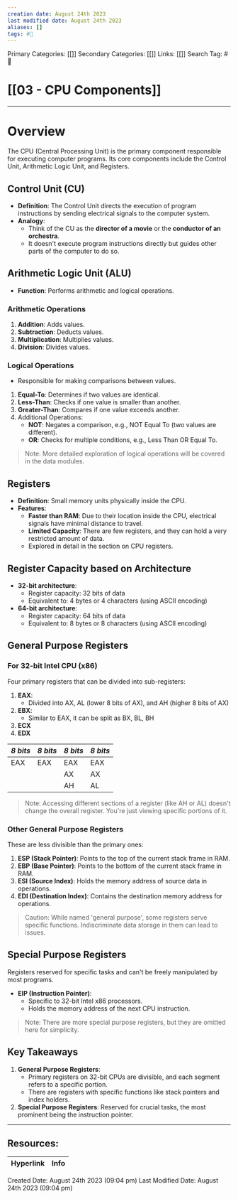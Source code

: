 ```yaml
---
creation date: August 24th 2023
last modified date: August 24th 2023
aliases: []
tags: #📖
---
```


Primary Categories: [[]] 
Secondary Categories: [[]] 
Links: [[]] 
Search Tag: #📖  

# [[03 - CPU Components]]  

___
# Overview
The CPU (Central Processing Unit) is the primary component responsible for executing computer programs. Its core components include the Control Unit, Arithmetic Logic Unit, and Registers.
## Control Unit (CU)
- **Definition**: The Control Unit directs the execution of program instructions by sending electrical signals to the computer system.
- **Analogy**: 
  - Think of the CU as the **director of a movie** or the **conductor of an orchestra**.
  - It doesn't execute program instructions directly but guides other parts of the computer to do so.
## Arithmetic Logic Unit (ALU)
- **Function**: Performs arithmetic and logical operations.
### Arithmetic Operations
1. **Addition**: Adds values.
2. **Subtraction**: Deducts values.
3. **Multiplication**: Multiplies values.
4. **Division**: Divides values.
### Logical Operations
- Responsible for making comparisons between values.
1. **Equal-To**: Determines if two values are identical.
2. **Less-Than**: Checks if one value is smaller than another.
3. **Greater-Than**: Compares if one value exceeds another.
4. Additional Operations:
   - **NOT**: Negates a comparison, e.g., NOT Equal To (two values are different).
   - **OR**: Checks for multiple conditions, e.g., Less Than OR Equal To.

> Note: More detailed exploration of logical operations will be covered in the data modules.
## Registers
- **Definition**: Small memory units physically inside the CPU.
- **Features**:
  - **Faster than RAM**: Due to their location inside the CPU, electrical signals have minimal distance to travel.
  - **Limited Capacity**: There are few registers, and they can hold a very restricted amount of data.
  - Explored in detail in the section on CPU registers.
## Register Capacity based on Architecture
- **32-bit architecture**: 
  - Register capacity: 32 bits of data
  - Equivalent to: 4 bytes or 4 characters (using ASCII encoding)
- **64-bit architecture**: 
  - Register capacity: 64 bits of data
  - Equivalent to: 8 bytes or 8 characters (using ASCII encoding)
## General Purpose Registers

### For 32-bit Intel CPU (x86)
Four primary registers that can be divided into sub-registers:
1. **EAX**: 
   - Divided into AX, AL (lower 8 bits of AX), and AH (higher 8 bits of AX)
2. **EBX**: 
   - Similar to EAX, it can be split as BX, BL, BH
3. **ECX**
4. **EDX**

|_8 bits_|_8 bits_|_8 bits_|_8 bits_|
|---|---|---|---|
|EAX|EAX|EAX|EAX|
|||AX|AX|
|||AH|AL|

> Note: Accessing different sections of a register (like AH or AL) doesn't change the overall register. You're just viewing specific portions of it.
### Other General Purpose Registers
These are less divisible than the primary ones:
1. **ESP (Stack Pointer)**: Points to the top of the current stack frame in RAM.
2. **EBP (Base Pointer)**: Points to the bottom of the current stack frame in RAM.
3. **ESI (Source Index)**: Holds the memory address of source data in operations.
4. **EDI (Destination Index)**: Contains the destination memory address for operations.

> Caution: While named 'general purpose', some registers serve specific functions. Indiscriminate data storage in them can lead to issues.
## Special Purpose Registers
Registers reserved for specific tasks and can't be freely manipulated by most programs.
- **EIP (Instruction Pointer)**: 
  - Specific to 32-bit Intel x86 processors.
  - Holds the memory address of the next CPU instruction.

> Note: There are more special purpose registers, but they are omitted here for simplicity.
## Key Takeaways
1. **General Purpose Registers**:
   - Primary registers on 32-bit CPUs are divisible, and each segment refers to a specific portion.
   - There are registers with specific functions like stack pointers and index holders.
2. **Special Purpose Registers**: Reserved for crucial tasks, the most prominent being the instruction pointer.




___

## Resources:

| Hyperlink | Info |
| --------- | ---- |


Created Date: August 24th 2023 (09:04 pm) 
Last Modified Date: August 24th 2023 (09:04 pm)
